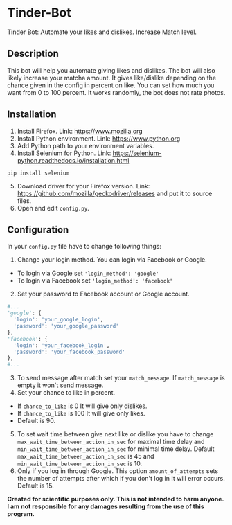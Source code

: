# Tinder-Bot
Tinder Bot: Automate your likes and dislikes. Increase Match level.

## Description
This bot will help you automate giving likes and dislikes. The bot will also likely increase your matcha amount. It gives like/dislike depending on the chance given in the config in percent on like. You can set how much you want from 0 to 100 percent. It works randomly, the bot does not rate photos. 

## Installation
1. Install Firefox. Link: https://www.mozilla.org
2. Install Python environment. Link: https://www.python.org
3. Add Python path to your environment variables. 
4. Install Selenium for Python. Link: https://selenium-python.readthedocs.io/installation.html
```
pip install selenium
```
5. Download driver for your Firefox version. Link: https://github.com/mozilla/geckodriver/releases and put it to source files.
5. Open and edit `config.py`.

## Configuration
In your `config.py` file have to change following things:
1. Change your login method. You can login via Facebook or Google.
- To login via Google set `'login_method': 'google'`
- To login via Facebook set `'login_method': 'facebook'`
2. Set your password to Facebook account or Google account.
```python
#...
'google': {
  'login': 'your_google_login',
  'password': 'your_google_password'
},
'facebook': {
  'login': 'your_facebook_login',
  'password': 'your_facebook_password'
},
#...
```
3. To send message after match set your `match_message`. If `match_message` is empty it won't send message.
4. Set your chance to like in percent. 
- If `chance_to_like` is 0 It will give only dislikes.
- If `chance_to_like` is 100 It will give only likes.
- Default is 90.
5. To set wait time between give next like or dislike you have to change `max_wait_time_between_action_in_sec` for maximal time delay and 
`min_wait_time_between_action_in_sec` for minimal time delay. Default `max_wait_time_between_action_in_sec` is 45 and `min_wait_time_between_action_in_sec` is 10.
6. Only if you log in through Google. This option `amount_of_attempts` sets the number of attempts after which if you don't log in It will error occurs. Default is 15.



**Created for scientific purposes only. This is not intended to harm anyone. I am not responsible for any damages resulting from the use of this program.**
